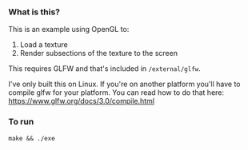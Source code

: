 ### What is this?

This is an example using OpenGL to:

1. Load a texture
2. Render subsections of the texture to the screen

This requires GLFW and that's included in `/external/glfw`.

I've only built this on Linux. If you're on another platform you'll 
have to compile glfw for your platform. You can read how to do that here:
https://www.glfw.org/docs/3.0/compile.html

### To run
`make && ./exe`
